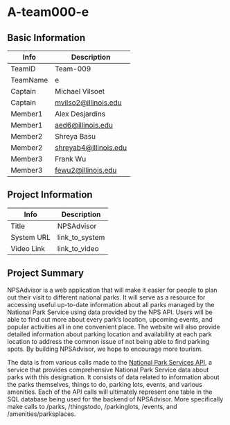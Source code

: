 # A-team000-e

## Basic Information

|   Info      |        Description     |
| ----------- | ---------------------- |
| TeamID      |        Team-009        |
| TeamName    |         e         |
| Captain     |       Michael Vilsoet     |
| Captain     |  mvilso2@illinois.edu  |
| Member1     |        Alex Desjardins       |
| Member1     |   aed6@illinois.edu  |
| Member2     |       Shreya Basu                 |
| Member2     |        shreyab4@illinois.edu                |
| Member3     |     Frank Wu                   |
| Member3     |         fewu2@illinois.edu               |

## Project Information

|   Info      |        Description     |
| ----------- | ---------------------- |
|  Title      |       NPSAdvisor     |
| System URL  |      link_to_system    |
| Video Link  |      link_to_video     |

## Project Summary
NPSAdvisor is a web application that will make it easier for people to plan out their visit to different national parks. It will serve as a resource for accessing useful up-to-date information about all parks managed by the National Park Service using data provided by the NPS API. Users will be able to find out more about every park’s location, upcoming events, and popular activities all in one convenient place. The website will also provide detailed information about parking location and availability at each park location to address the common issue of not being able to find parking spots. By building NPSAdvisor, we hope to encourage more tourism.

The data is from various calls made to the [National Park Services API](https://www.nps.gov/subjects/developer/api-documentation.htm#/), a service that provides comprehensive National Park Service data about parks with this designation. It consists of data related to information about the parks themselves, things to do, parking lots, events, and various amenities. Each of the API calls will ultimately represent one table in the SQL database being used for the backend of NPSAdvisor. More specifically make calls to /parks, /thingstodo, /parkinglots, /events, and /amenities/parksplaces.
